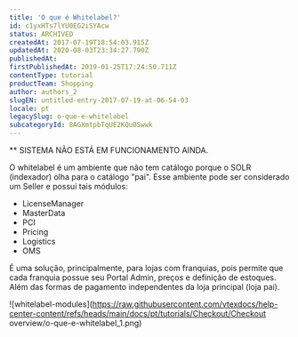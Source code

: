 ```yaml
---
title: 'O que é Whitelabel?'
id: c1yxHTs7lYU0EG2iSYAcw
status: ARCHIVED
createdAt: 2017-07-19T18:54:03.915Z
updatedAt: 2020-08-03T23:34:27.790Z
publishedAt: 
firstPublishedAt: 2019-01-25T17:24:50.711Z
contentType: tutorial
productTeam: Shopping
author: authors_2
slugEN: untitled-entry-2017-07-19-at-06-54-03
locale: pt
legacySlug: o-que-e-whitelabel
subcategoryId: 8AGXmtpbTqUE2KQu0Swwk
---
```


** SISTEMA NÃO ESTÁ EM FUNCIONAMENTO AINDA.

O whitelabel é um ambiente que não tem catálogo porque o SOLR (indexador) olha para o catálogo "pai".
Esse ambiente pode ser considerado um Seller e possui tais módulos:

- LicenseManager
- MasterData
- PCI
- Pricing
- Logistics
- OMS

É uma solução, principalmente, para lojas com franquias, pois permite que cada franquia possue seu Portal Admin, preços e definição de estoques. Além das formas de pagamento independentes da loja principal (loja pai).

![whitelabel-modules](https://raw.githubusercontent.com/vtexdocs/help-center-content/refs/heads/main/docs/pt/tutorials/Checkout/Checkout overview/o-que-e-whitelabel_1.png)
